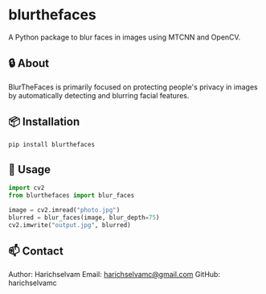 # blurthefaces

A Python package to blur faces in images using MTCNN and OpenCV.

## 🔒 About

BlurTheFaces is primarily focused on protecting people's privacy in images by automatically detecting and blurring facial features.

## 📦 Installation

```bash
pip install blurthefaces
```

## 🚀 Usage

```python
import cv2
from blurthefaces import blur_faces

image = cv2.imread("photo.jpg")
blurred = blur_faces(image, blur_depth=75)
cv2.imwrite("output.jpg", blurred)
```

## 📫 Contact

Author: Harichselvam
Email: harichselvamc@gmail.com
GitHub: harichselvamc